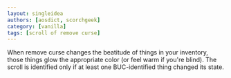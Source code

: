 ```yaml
---
layout: singleidea
authors: [aosdict, scorchgeek]
category: [vanilla]
tags: [scroll of remove curse]
---
```

When remove curse changes the beatitude of things in your inventory, those things glow the appropriate color (or feel warm if you're blind). The scroll is identified only if at least one BUC-identified thing changed its state.
